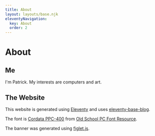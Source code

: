 ```yaml
---
title: About
layout: layouts/base.njk
eleventyNavigation:
  key: About
  order: 2
---
```

# About

## Me

I'm Patrick. My interests are computers and art. 

## The Website

This website is generated using [Eleventy](https://www.11ty.dev/) and uses [eleventy-base-blog](https://github.com/11ty/eleventy-base-blog).

The font is [Cordata PPC-400](https://int10h.org/oldschool-pc-fonts/fontlist/?2#cordata) from [Old School PC Font Resource](https://int10h.org/oldschool-pc-fonts/).

The banner was generated using [figlet.js](https://github.com/patorjk/figlet.js). 